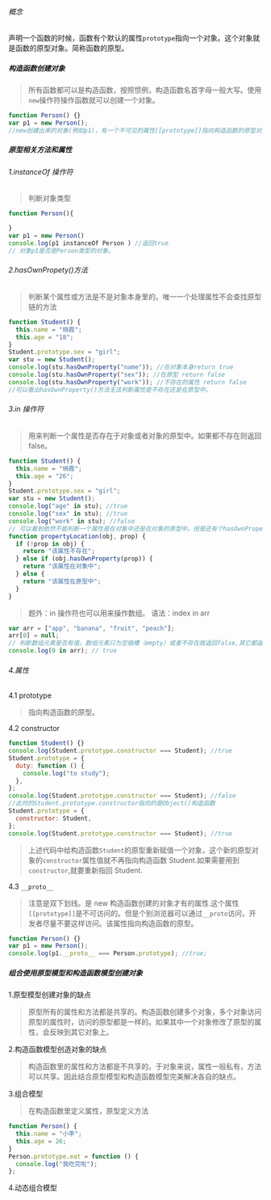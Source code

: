 ###### 概念

声明一个函数的时候，函数有个默认的属性`prototype`指向一个对象。这个对象就是函数的原型对象。简称函数的原型。

##### 构造函数创建对象

> 所有函数都可以是构造函数，按照惯例，构造函数名首字母一般大写。使用`new`操作符操作函数就可以创建一个对象。

```js
function Person() {}
var p1 = new Person();
//new创建出来的对象(例如p1)，有一个不可见的属性[[prototype]]指向构造函数的原型对象即Person.prototype
```

##### 原型相关方法和属性

###### 1.instanceOf 操作符

> 判断对象类型

```js
function Person(){

}
var p1 = new Person()
console.log(p1 instanceOf Person ) //返回true
// 对象p1是否是Person类型的对象。
```

###### 2.hasOwnPropety()方法

> 判断某个属性或方法是不是对象本身里的。唯一一个处理属性不会查找原型链的方法

```js
function Student() {
  this.name = "晓霞";
  this.age = "18";
}
Student.prototype.sex = "girl";
var stu = new Student();
console.log(stu.hasOwnProperty("name")); //在对象本身return true
console.log(stu.hasOwnProperty("sex")); //在原型 return false
console.log(stu.hasOwnProperty("work")); //不存在的属性 return false
//可以看出hasOwnProperty()方法无法判断属性是不存在还是在原型中。
```

###### 3.in 操作符

> 用来判断一个属性是否存在于对象或者对象的原型中。如果都不存在则返回 false。

```js
function Student() {
  this.name = "晓霞";
  this.age = "26";
}
Student.prototype.sex = "girl";
var stu = new Student();
console.log("age" in stu); //true
console.log("sex" in stu); //true
console.log("work" in stu); //false
// 可以看到依然不能判断一个属性是在对象中还是在对象的原型中。但是还有个hasOwnProperty()。可以结合两者就能解决是在对象中还是原型中的问题
function propertyLocation(obj, prop) {
  if (!prop in obj) {
    return "该属性不存在";
  } else if (obj.hasOwnProperty(prop)) {
    return "该属性在对象中";
  } else {
    return "该属性在原型中";
  }
}
```

> 题外：in 操作符也可以用来操作数组。
> 语法：index in arr

```js
var arr = ["app", "banana", "fruit", "peach"];
arr[0] = null;
// 判断数组元素是否有值。数组元素只为空插槽（empty）或者不存在就返回false,其它都返回true，unll,undefined,''也都返回true.
console.log(0 in arr); // true
```

###### 4.属性

4.1 prototype

> 指向构造函数的原型。

4.2 constructor

```js
function Student() {}
console.log(Student.prototype.constructor === Student); //true
Student.prototype = {
  duty: function () {
    console.log("to study");
  },
};
console.log(Student.prototype.constructor === Student); //false
//此时的Student.prototype.constructor指向的是Object()构造函数
Student.prototype = {
  constructor: Student,
};
console.log(Student.prototype.constructor === Student); //true
```

> 上述代码中给构造函数`Student`的原型重新赋值一个对象，这个新的原型对象的`constructor`属性值就不再指向构造函数 Student.如果需要用到`constructor`,就要重新指回 Student.

4.3 `__proto__`

> 注意是双下划线。是 new 构造函数创建的对象才有的属性.这个属性`[[prototype]]`是不可访问的。但是个别浏览器可以通过`__proto`访问，开发者尽量不要这样访问。该属性指向构造函数的原型。

```js
function Person() {}
var p1 = new Person();
console.log(p1.__proto__ === Person.prototype); //true;
```

##### 组合使用原型模型和构造函数模型创建对象

1.原型模型创建对象的缺点

> 原型所有的属性和方法都是共享的。构造函数创建多个对象，多个对象访问原型的属性时，访问的原型都是一样的。如果其中一个对象修改了原型的属性，会反映到其它对象上。

2.构造函数模型创造对象的缺点

> 构造函数里的属性和方法都是不共享的。于对象来说，属性一般私有，方法可以共享。因此结合原型模型和构造函数模型完美解决各自的缺点。

3.组合模型

> 在构造函数里定义属性，原型定义方法

```js
function Person() {
  this.name = "小李";
  this.age = 26;
}
Person.prototype.eat = function () {
  console.log("我吃完啦");
};
```

4.动态组合模型
